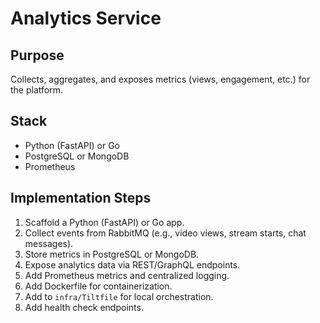 # Analytics Service

## Purpose
Collects, aggregates, and exposes metrics (views, engagement, etc.) for the platform.

## Stack
- Python (FastAPI) or Go
- PostgreSQL or MongoDB
- Prometheus

## Implementation Steps
1. Scaffold a Python (FastAPI) or Go app.
2. Collect events from RabbitMQ (e.g., video views, stream starts, chat messages).
3. Store metrics in PostgreSQL or MongoDB.
4. Expose analytics data via REST/GraphQL endpoints.
5. Add Prometheus metrics and centralized logging.
6. Add Dockerfile for containerization.
7. Add to `infra/Tiltfile` for local orchestration.
8. Add health check endpoints. 